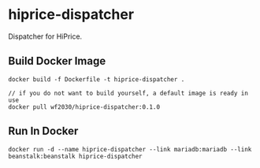 # hiprice-dispatcher
Dispatcher for HiPrice.

## Build Docker Image
```
docker build -f Dockerfile -t hiprice-dispatcher .

// if you do not want to build yourself, a default image is ready in use
docker pull wf2030/hiprice-dispatcher:0.1.0
```

## Run In Docker
`docker run -d --name hiprice-dispatcher --link mariadb:mariadb --link beanstalk:beanstalk hiprice-dispatcher`
